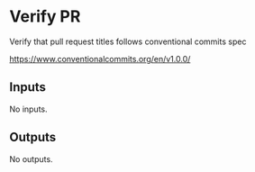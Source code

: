 # Verify PR

Verify that pull request titles follows conventional commits spec

<https://www.conventionalcommits.org/en/v1.0.0/>

## Inputs

<!-- AUTO-DOC-INPUT:START - Do not remove or modify this section -->
No inputs.
<!-- AUTO-DOC-INPUT:END -->

## Outputs

<!-- AUTO-DOC-OUTPUT:START - Do not remove or modify this section -->
No outputs.
<!-- AUTO-DOC-OUTPUT:END -->

